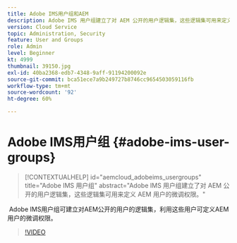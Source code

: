 ```yaml
---
title: Adobe IMS用户组和AEM
description: Adobe IMS 用户组建立了对 AEM 公开的用户逻辑集，这些逻辑集可用来定义 AEM 用户的微调权限。
version: Cloud Service
topic: Administration, Security
feature: User and Groups
role: Admin
level: Beginner
kt: 4999
thumbnail: 39150.jpg
exl-id: 40ba2368-edb7-4348-9aff-91194200092e
source-git-commit: bca51ece7a9b249727b8746cc9654503059116fb
workflow-type: tm+mt
source-wordcount: '92'
ht-degree: 60%

---
```


# Adobe IMS用户组 {#adobe-ims-user-groups}

>[!CONTEXTUALHELP]
>id="aemcloud_adobeims_usergroups"
>title="Adobe IMS 用户组"
>abstract="Adobe IMS 用户组建立了对 AEM 公开的用户逻辑集，这些逻辑集可用来定义 AEM 用户的微调权限。"

 Adobe IMS用户组可建立对AEM公开的用户的逻辑集，利用这些用户可定义AEM用户的微调权限。

>[!VIDEO](https://video.tv.adobe.com/v/39150/?quality=12&learn=on)

